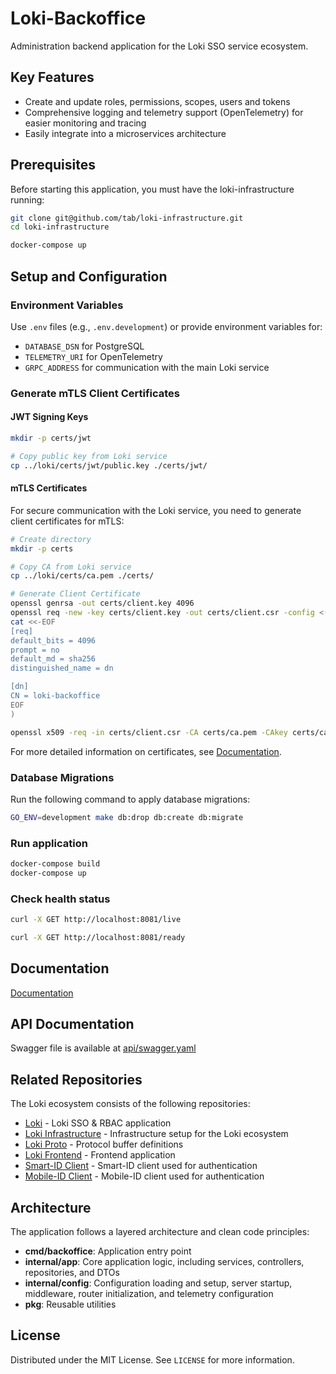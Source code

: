 # Loki-Backoffice

Administration backend application for the Loki SSO service ecosystem.

## Key Features

- Create and update roles, permissions, scopes, users and tokens
- Comprehensive logging and telemetry support (OpenTelemetry) for easier monitoring and tracing
- Easily integrate into a microservices architecture

## Prerequisites

Before starting this application, you must have the loki-infrastructure running:

```sh
git clone git@github.com/tab/loki-infrastructure.git
cd loki-infrastructure

docker-compose up
```

## Setup and Configuration

### Environment Variables

Use `.env` files (e.g., `.env.development`) or provide environment variables for:

- `DATABASE_DSN` for PostgreSQL
- `TELEMETRY_URI` for OpenTelemetry
- `GRPC_ADDRESS` for communication with the main Loki service

### Generate mTLS Client Certificates

#### JWT Signing Keys

```sh
mkdir -p certs/jwt

# Copy public key from Loki service
cp ../loki/certs/jwt/public.key ./certs/jwt/
```

#### mTLS Certificates

For secure communication with the Loki service, you need to generate client certificates for mTLS:

```sh
# Create directory
mkdir -p certs

# Copy CA from Loki service
cp ../loki/certs/ca.pem ./certs/

# Generate Client Certificate
openssl genrsa -out certs/client.key 4096
openssl req -new -key certs/client.key -out certs/client.csr -config <(
cat <<-EOF
[req]
default_bits = 4096
prompt = no
default_md = sha256
distinguished_name = dn

[dn]
CN = loki-backoffice
EOF
)

openssl x509 -req -in certs/client.csr -CA certs/ca.pem -CAkey certs/ca.key -CAcreateserial -out certs/client.pem -days 825 -sha256
```

For more detailed information on certificates, see [Documentation](https://tab.github.io/loki).

### Database Migrations

Run the following command to apply database migrations:

```sh
GO_ENV=development make db:drop db:create db:migrate
```

### Run application

```sh
docker-compose build
docker-compose up
```

### Check health status

```sh
curl -X GET http://localhost:8081/live
```

```sh
curl -X GET http://localhost:8081/ready
```

## Documentation

[Documentation](https://tab.github.io/loki)

## API Documentation

Swagger file is available at [api/swagger.yaml](https://github.com/tab/loki-backoffice/blob/master/api/swagger.yaml)

## Related Repositories

The Loki ecosystem consists of the following repositories:

- [Loki](https://github.com/tab/loki) - Loki SSO & RBAC application
- [Loki Infrastructure](https://github.com/tab/loki-infrastructure) - Infrastructure setup for the Loki ecosystem
- [Loki Proto](https://github.com/tab/loki-proto) - Protocol buffer definitions
- [Loki Frontend](https://github.com/tab/loki-frontend) - Frontend application
- [Smart-ID Client](https://github.com/tab/smartid) - Smart-ID client used for authentication
- [Mobile-ID Client](https://github.com/tab/mobileid) - Mobile-ID client used for authentication

## Architecture

The application follows a layered architecture and clean code principles:

- **cmd/backoffice**: Application entry point
- **internal/app**: Core application logic, including services, controllers, repositories, and DTOs
- **internal/config**: Configuration loading and setup, server startup, middleware, router initialization, and telemetry configuration
- **pkg**: Reusable utilities

## License

Distributed under the MIT License. See `LICENSE` for more information.
